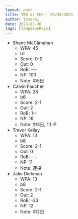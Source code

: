 ```yaml
---
layout: post
title: TBR vs CHC - 05/30/2023
author: tomarai
date: 2023-05-30
tags: [TampaBayRays]
---
```


* Shane McClanahan
	- WPA: 45
	- b1
	- Score: 0-0
	- Out: 0
	- RoB: ---
	- NP: 100
	- Note: 中5日
* Calvin Faucher
	- WPA: 28
	- b6
	- Score: 2-1
	- Out: 2
	- RoB: 1--
	- NP: 16
	- Note: 中3日, 1.1 IP
* Trevor Kelley
	- WPA: 13
	- b8
	- Score: 2-1
	- Out: 0
	- RoB: ---
	- NP: 11
	- Note: 連投
* Jake Diekman
	- WPA: 13
	- b8
	- Score: 2-1
	- Out: 2
	- RoB: -23
	- NP: 12
	- Note: 中2日

